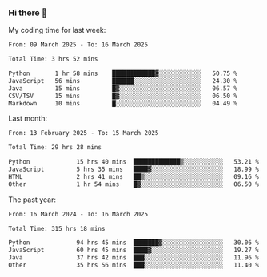 ### Hi there 👋

My coding time for last week:

<!--START_SECTION:week-->

```txt
From: 09 March 2025 - To: 16 March 2025

Total Time: 3 hrs 52 mins

Python       1 hr 58 mins    ████████████▓░░░░░░░░░░░░   50.75 %
JavaScript   56 mins         ██████░░░░░░░░░░░░░░░░░░░   24.30 %
Java         15 mins         █▓░░░░░░░░░░░░░░░░░░░░░░░   06.57 %
CSV/TSV      15 mins         █▓░░░░░░░░░░░░░░░░░░░░░░░   06.50 %
Markdown     10 mins         █░░░░░░░░░░░░░░░░░░░░░░░░   04.49 %
```

<!--END_SECTION:week-->

Last month:

<!--START_SECTION:month-->

```txt
From: 13 February 2025 - To: 15 March 2025

Total Time: 29 hrs 28 mins

Python             15 hrs 40 mins  █████████████▒░░░░░░░░░░░   53.21 %
JavaScript         5 hrs 35 mins   ████▓░░░░░░░░░░░░░░░░░░░░   18.99 %
HTML               2 hrs 41 mins   ██▒░░░░░░░░░░░░░░░░░░░░░░   09.16 %
Other              1 hr 54 mins    █▓░░░░░░░░░░░░░░░░░░░░░░░   06.50 %
```

<!--END_SECTION:month-->

The past year:

<!--START_SECTION:year-->

```txt
From: 16 March 2024 - To: 16 March 2025

Total Time: 315 hrs 18 mins

Python             94 hrs 45 mins  ███████▓░░░░░░░░░░░░░░░░░   30.06 %
JavaScript         60 hrs 45 mins  ████▓░░░░░░░░░░░░░░░░░░░░   19.27 %
Java               37 hrs 42 mins  ███░░░░░░░░░░░░░░░░░░░░░░   11.96 %
Other              35 hrs 56 mins  ███░░░░░░░░░░░░░░░░░░░░░░   11.40 %
```

<!--END_SECTION:year-->
